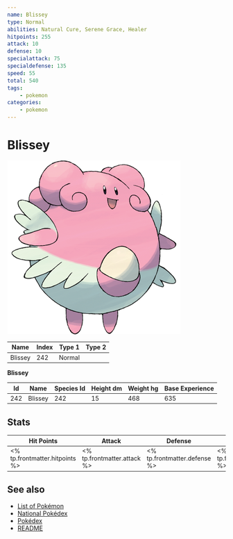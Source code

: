 ```yaml
---
name: Blissey
type: Normal
abilities: Natural Cure, Serene Grace, Healer
hitpoints: 255
attack: 10
defense: 10
specialattack: 75
specialdefense: 135
speed: 55
total: 540
tags:
    - pokemon
categories:
    - pokemon
---
```


# Blissey


![Blissey](images/242.png)

| **Name** | **Index** | **Type 1** | **Type 2** |
|----|----|----|----|
| Blissey | 242 | Normal  |  |

**Blissey** 




| **Id** | **Name** | **Species Id** | **Height dm** | **Weight hg** | **Base Experience** |
|--------|----------|----------------|------------|------------|---------------------|
| 242 | Blissey | 242 | 15 | 468 | 635 |



## Stats

| **Hit Points** | **Attack** | **Defense** | **Special Attack** | **Special Defense** | **Speed** | **Total** |
|----------------|------------|-------------|--------------------|---------------------|-----------|-----------|
| <% tp.frontmatter.hitpoints %> | <% tp.frontmatter.attack %> | <% tp.frontmatter.defense %> | <% tp.frontmatter.specialattack %> | <% tp.frontmatter.specialdefense %> | <% tp.frontmatter.speed %> | <% tp.frontmatter.total %> |

## See also

- [List of Pokémon](../pokemon.md)
- [National Pokédex](../national_pokedex.md)
- [Pokédex](../pokedex.md)
- [README](../README.md)
